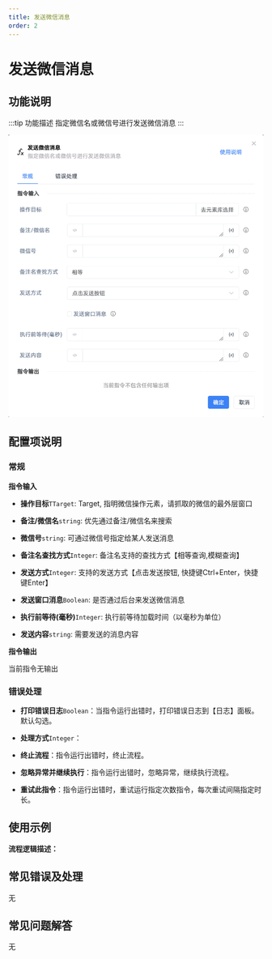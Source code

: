 ```yaml
---
title: 发送微信消息
order: 2
---
```


# 发送微信消息

## 功能说明

:::tip 功能描述
指定微信名或微信号进行发送微信消息
:::

![发送微信消息](../../../assets/发送微信消息_command.png)

## 配置项说明

### 常规

**指令输入**

- **操作目标**`TTarget`: Target, 指明微信操作元素，请抓取的微信的最外层窗口

- **备注/微信名**`string`: 优先通过备注/微信名来搜索

- **微信号**`string`: 可通过微信号指定给某人发送消息

- **备注名查找方式**`Integer`: 备注名支持的查找方式【相等查询,模糊查询】

- **发送方式**`Integer`: 支持的发送方式【点击发送按钮, 快捷键Ctrl+Enter，快捷键Enter】

- **发送窗口消息**`Boolean`: 是否通过后台来发送微信消息

- **执行前等待(毫秒)**`Integer`: 执行前等待加载时间（以毫秒为单位）

- **发送内容**`string`: 需要发送的消息内容


**指令输出**

当前指令无输出

### 错误处理

- **打印错误日志**`Boolean`：当指令运行出错时，打印错误日志到【日志】面板。默认勾选。

- **处理方式**`Integer`：

 - **终止流程**：指令运行出错时，终止流程。

 - **忽略异常并继续执行**：指令运行出错时，忽略异常，继续执行流程。

 - **重试此指令**：指令运行出错时，重试运行指定次数指令，每次重试间隔指定时长。

## 使用示例

**流程逻辑描述：** 

## 常见错误及处理

无

## 常见问题解答

无

